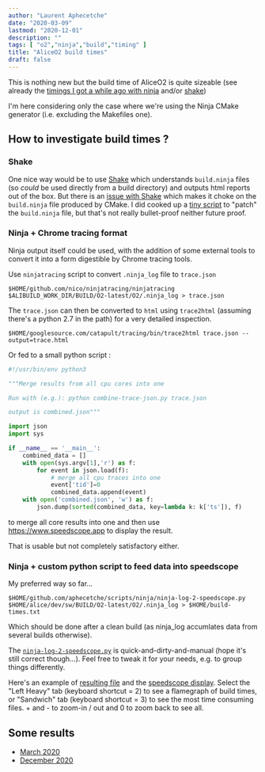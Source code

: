 ```yaml
---
author: "Laurent Aphecetche"
date: "2020-03-09"
lastmod: "2020-12-01"
description: ""
tags: [ "o2","ninja","build","timing" ]
title: "AliceO2 build times"
draft: false
---
```


This is nothing new but the build time of AliceO2 is quite sizeable (see
already the [timings I got a while ago with ninja](/2018/05/09/ninja-vs-make/)
and/or [shake](https://alice-talk.web.cern.ch/t/ninja-anyone/66/13))

I'm here considering only the case where we're using the Ninja CMake generator
(i.e. excluding the Makefiles one).

## How to investigate build times ?

### Shake

One nice way would be to use [Shake](https://shakebuild.com) which understands
`build.ninja` files 
(so *could* be used directly from a build directory)
and outputs html reports out of the box. But
there is an [issue with Shake](https://github.com/ndmitchell/shake/issues/679)
which makes it choke on the `build.ninja` file produced by CMake.  I did cooked
up a [tiny
script](https://github.com/aphecetche/scripts/blob/master/ninja/filter-order-only-depends-on-dir.sh)
to "patch" the `build.ninja` file, but that's not really bullet-proof neither
future proof.

### Ninja + Chrome tracing format

Ninja output itself could be used, with the addition of some external tools to convert it into 
 a form digestible by Chrome tracing tools.

Use `ninjatracing` script to convert `.ninja_log` file to `trace.json`

    $HOME/github.com/nico/ninjatracing/ninjatracing $ALIBUILD_WORK_DIR/BUILD/O2-latest/O2/.ninja_log > trace.json

The `trace.json` can then be converted to `html` using `trace2html`
(assuming there's a python 2.7 in the path) for a very detailed inspection.

    $HOME/googlesource.com/catapult/tracing/bin/trace2html trace.json --output=trace.html

Or fed to a small python script  : 

```python
#!/usr/bin/env python3

"""Merge results from all cpu cores into one

Run with (e.g.): python combine-trace-json.py trace.json

output is combined.json"""

import json
import sys

if __name__ == '__main__':
    combined_data = []
    with open(sys.argv[1],'r') as f:
        for event in json.load(f):
            # merge all cpu traces into one
            event['tid']=0
            combined_data.append(event)
    with open('combined.json', 'w') as f:
        json.dump(sorted(combined_data, key=lambda k: k['ts']), f)
```

to merge all core results into one and then use 
<https://www.speedscope.app> to display the result.

That is usable but not completely satisfactory either.

### Ninja + custom python script to feed data into speedscope

My preferred way so far...

    $HOME/github.com/aphecetche/scripts/ninja/ninja-log-2-speedscope.py $HOME/alice/dev/sw/BUILD/O2-latest/O2/.ninja_log > $HOME/build-times.txt

Which should be done after a clean build (as ninja_log accumlates data from several builds otherwise).

The [`ninja-log-2-speedscope.py`](https://github.com/aphecetche/scripts/blob/master/ninja/ninja-log-2-speedscope.py) is quick-and-dirty-and-manual (hope it's still correct though...). Feel free to tweak it for your needs, e.g. to group things differently.

Here's an example of [resulting file](/post/o2-build-times/aliceo2-build-10-march-2020.txt) and the [speedscope display](https://www.speedscope.app#profileURL=https://aphecetche.netlify.app/post/o2-build-times/aliceo2-build-10-march-2020.txt). Select the "Left Heavy" tab (keyboard shortcut = 2) to see a flamegraph of build times, or "Sandwich" tab (keyboard shortcut = 3) to see the most time consuming files. + and - to zoom-in / out and 0 to zoom back to see all.

## Some results

- [March 2020](https://www.speedscope.app#profileURL=https://aphecetche.netlify.app/post/o2-build-times/aliceo2-build-10-march-2020.txt)
- [December 2020](https://www.speedscope.app#profileURL=https://aphecetche.netlify.app/post/o2-build-times/aliceo2-build-01-december-2020.txt)



